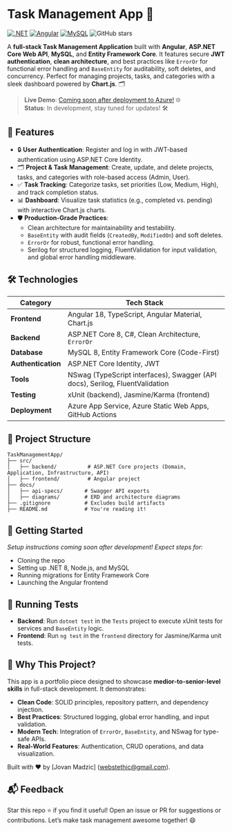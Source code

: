 # Task Management App 🚀

[![.NET](https://img.shields.io/badge/.NET-8.0-blueviolet)](https://dotnet.microsoft.com/)
[![Angular](https://img.shields.io/badge/Angular-18-red)](https://angular.dev/)
[![MySQL](https://img.shields.io/badge/MySQL-8.0-blue)](https://www.mysql.com/)
![GitHub stars](https://img.shields.io/github/stars/ckejoM/TaskManagementApp?style=social)

A **full-stack Task Management Application** built with **Angular**, **ASP.NET Core Web API**, **MySQL**, and **Entity Framework Core**. It features secure **JWT authentication**, **clean architecture**, and best practices like `ErrorOr` for functional error handling and `BaseEntity` for auditability, soft deletes, and concurrency. Perfect for managing projects, tasks, and categories with a sleek dashboard powered by **Chart.js**. 🗂️

> **Live Demo**: [Coming soon after deployment to Azure!](#) 🌐  
> **Status**: In development, stay tuned for updates! 🛠️

## 🎯 Features

- 🔒 **User Authentication**: Register and log in with JWT-based authentication using ASP.NET Core Identity.
- 🗂️ **Project & Task Management**: Create, update, and delete projects, tasks, and categories with role-based access (Admin, User).
- ✅ **Task Tracking**: Categorize tasks, set priorities (Low, Medium, High), and track completion status.
- 📊 **Dashboard**: Visualize task statistics (e.g., completed vs. pending) with interactive Chart.js charts.
- 🛡️ **Production-Grade Practices**:
  - Clean architecture for maintainability and testability.
  - `BaseEntity` with audit fields (`CreatedBy`, `ModifiedOn`) and soft deletes.
  - `ErrorOr` for robust, functional error handling.
  - Serilog for structured logging, FluentValidation for input validation, and global error handling middleware.

## 🛠️ Technologies

| **Category**      | **Tech Stack**                              |
|--------------------|---------------------------------------------|
| **Frontend**      | Angular 18, TypeScript, Angular Material, Chart.js |
| **Backend**       | ASP.NET Core 8, C#, Clean Architecture, `ErrorOr` |
| **Database**      | MySQL 8, Entity Framework Core (Code-First) |
| **Authentication** | ASP.NET Core Identity, JWT                  |
| **Tools**         | NSwag (TypeScript interfaces), Swagger (API docs), Serilog, FluentValidation |
| **Testing**       | xUnit (backend), Jasmine/Karma (frontend)   |
| **Deployment**    | Azure App Service, Azure Static Web Apps, GitHub Actions |

## 📂 Project Structure

```
TaskManagementApp/
├── src/
│   ├── backend/          # ASP.NET Core projects (Domain, Application, Infrastructure, API)
│   ├── frontend/         # Angular project
├── docs/
│   ├── api-specs/       # Swagger API exports
│   ├── diagrams/        # ERD and architecture diagrams
├── .gitignore           # Excludes build artifacts
├── README.md            # You're reading it!
```

## 🚀 Getting Started

*Setup instructions coming soon after development! Expect steps for:*
- Cloning the repo
- Setting up .NET 8, Node.js, and MySQL
- Running migrations for Entity Framework Core
- Launching the Angular frontend

## 🧪 Running Tests

- **Backend**: Run `dotnet test` in the `Tests` project to execute xUnit tests for services and `BaseEntity` logic.
- **Frontend**: Run `ng test` in the `frontend` directory for Jasmine/Karma unit tests.

## 🌟 Why This Project?

This app is a portfolio piece designed to showcase **medior-to-senior-level skills** in full-stack development. It demonstrates:
- **Clean Code**: SOLID principles, repository pattern, and dependency injection.
- **Best Practices**: Structured logging, global error handling, and input validation.
- **Modern Tech**: Integration of `ErrorOr`, `BaseEntity`, and NSwag for type-safe APIs.
- **Real-World Features**: Authentication, CRUD operations, and data visualization.

Built with ❤️ by [Jovan Madzic] ([webstethic@gmail.com](mailto:webstethic@gmail.com)).

## 📬 Feedback

Star this repo ⭐ if you find it useful! Open an issue or PR for suggestions or contributions. Let’s make task management awesome together! 😄